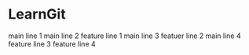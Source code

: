 # LearnGit
main line 1
main line 2
feature line 1
main line 3
featuer line 2
main line 4
feature line 3
feature line 4